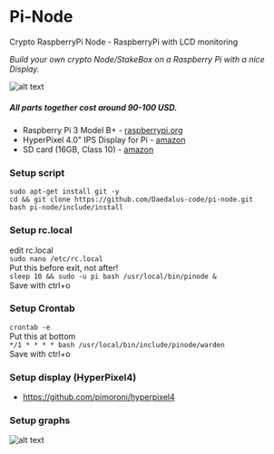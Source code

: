 # Pi-Node
Crypto RaspberryPi Node - RaspberryPi with LCD monitoring  

*Build your own crypto Node/StakeBox on a Raspberry Pi with a nice Display.*  

![alt text](https://i.imgur.com/jaMLpjK.jpg)  

##### All parts together cost around 90-100 USD.

* Raspberry Pi 3 Model B+ - [raspberrypi.org](https://www.raspberrypi.org/products/raspberry-pi-3-model-b-plus/)
* HyperPixel 4.0" IPS Display for Pi - [amazon](https://www.amazon.co.uk/dp/B07HJ59NP3/)
* SD card (16GB, Class 10) - [amazon](https://www.amazon.co.uk/SanDisk-Ultra-Memory-Class-Black/dp/B0143RTB1E)

### Setup script
``sudo apt-get install git -y``  
``cd && git clone https://github.com/Daedalus-code/pi-node.git``  
``bash pi-node/include/install``  

### Setup rc.local

edit rc.local  
``sudo nano /etc/rc.local``  
Put this before exit, not after!  
``sleep 10 && sudo -u pi bash /usr/local/bin/pinode &``  
Save with ctrl+o  

### Setup Crontab
``crontab -e``  
Put this at bottom  
``*/1 * * * * bash /usr/local/bin/include/pinode/warden``  
Save with ctrl+o  

### Setup display (HyperPixel4)

* https://github.com/pimoroni/hyperpixel4  

### Setup graphs

![alt text](https://i.imgur.com/LFWAnEF.png)  
